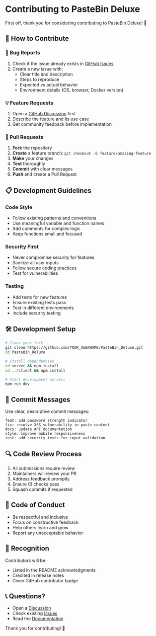 # Contributing to PasteBin Deluxe

First off, thank you for considering contributing to PasteBin Deluxe! 🎉

## 🤝 How to Contribute

### 🐛 Bug Reports

1. Check if the issue already exists in [GitHub Issues](https://github.com/saitama142/PasteBin_Deluxe/issues)
2. Create a new issue with:
   - Clear title and description
   - Steps to reproduce
   - Expected vs actual behavior
   - Environment details (OS, browser, Docker version)

### 💡 Feature Requests

1. Open a [GitHub Discussion](https://github.com/saitama142/PasteBin_Deluxe/discussions) first
2. Describe the feature and its use case
3. Get community feedback before implementation

### 🔧 Pull Requests

1. **Fork** the repository
2. **Create** a feature branch: `git checkout -b feature/amazing-feature`
3. **Make** your changes
4. **Test** thoroughly
5. **Commit** with clear messages
6. **Push** and create a Pull Request

## 📋 Development Guidelines

### Code Style
- Follow existing patterns and conventions
- Use meaningful variable and function names
- Add comments for complex logic
- Keep functions small and focused

### Security First
- Never compromise security for features
- Sanitize all user inputs
- Follow secure coding practices
- Test for vulnerabilities

### Testing
- Add tests for new features
- Ensure existing tests pass
- Test in different environments
- Include security testing

## 🛠️ Development Setup

```bash
# Clone your fork
git clone https://github.com/YOUR_USERNAME/PasteBin_Deluxe.git
cd PasteBin_Deluxe

# Install dependencies
cd server && npm install
cd ../client && npm install

# Start development servers
npm run dev
```

## 📝 Commit Messages

Use clear, descriptive commit messages:

```
feat: add password strength indicator
fix: resolve XSS vulnerability in paste content
docs: update API documentation
style: improve mobile responsiveness
test: add security tests for input validation
```

## 🔍 Code Review Process

1. All submissions require review
2. Maintainers will review your PR
3. Address feedback promptly
4. Ensure CI checks pass
5. Squash commits if requested

## 📜 Code of Conduct

- Be respectful and inclusive
- Focus on constructive feedback
- Help others learn and grow
- Report any unacceptable behavior

## 🎉 Recognition

Contributors will be:
- Listed in the README acknowledgments
- Credited in release notes
- Given GitHub contributor badge

## 📞 Questions?

- Open a [Discussion](https://github.com/saitama142/PasteBin_Deluxe/discussions)
- Check existing [Issues](https://github.com/saitama142/PasteBin_Deluxe/issues)
- Read the [Documentation](#)

Thank you for contributing! 🚀
